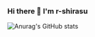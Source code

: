 ### Hi there 👋 I'm r-shirasu

![Anurag's GitHub stats](https://github-readme-stats.vercel.app/api?username=anuraghazra&count_private=true)


<!--
**r-shirasu/r-shirasu** is a ✨ _special_ ✨ repository because its `README.md` (this file) appears on your GitHub profile.

Here are some ideas to get you started:

- 🔭 I’m currently working on ...
- 🌱 I’m currently learning ...
- 👯 I’m looking to collaborate on ...
- 🤔 I’m looking for help with ...
- 💬 Ask me about ...
- 📫 How to reach me: ...
- 😄 Pronouns: ...
- ⚡ Fun fact: ...
-->
